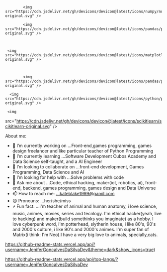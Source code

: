 
            <img src="https://cdn.jsdelivr.net/gh/devicons/devicon@latest/icons/numpy/numpy-original.svg" />

            <img src="https://cdn.jsdelivr.net/gh/devicons/devicon@latest/icons/pandas/pandas-original.svg" />



     <img src="https://cdn.jsdelivr.net/gh/devicons/devicon@latest/icons/matplotlib/matplotlib-original.svg" />



            <img src="https://cdn.jsdelivr.net/gh/devicons/devicon@latest/icons/pandas/pandas-original.svg" />
          
      <img src="https://cdn.jsdelivr.net/gh/devicons/devicon@latest/icons/python/python-original.svg" />

     <img
src="https://cdn.jsdelivr.net/gh/devicons/devicon@latest/icons/scikitlearn/scikitlearn-original.svg" />
          









About me:
- 🔭 I’m currently working on ...Front-end,games programming, games design freelancer and like particular teacher of Python Programming
- 🌱 I’m currently learning ...Software Development Cubos Academy and Data Science self-taught, and a AI Engineer 
- 👯 I’m looking to collaborate on ...front-end development, Games Programming, Data Science and AI
- 🤔 I’m looking for help with ...Solve problems with code
- 💬 Ask me about ...Code, ethical hacking, maker(iot, robotics, ai), front-end, backend, games programming, games design and Data Universe
- 📫 How to reach me: ...kateblake1999@gamil.com
- 😄 Pronouns: ...her/she/miss
- ⚡ Fun fact: ...i'm teacher of animal and human anatomy, i love science, music, animes, movies, series and tecnlogy. I'm ethical hacker(yeah, live to hacking) and maker(build somethinks you imaginate) as a hobby. I love cyberpunk word, i'm potterhead, slytherin house, i like 80's, 90's and 2000's culture, i like 90's and 2000's animes. I'm super fan of Matrix(i think: I'm Neo).I have a very big love to animals, specially,cats.

https://github-readme-stats.vercel.app/api?username=JeniferGoncalvesDaSilvaDev&theme=dark&show_icons=true)

https://github-readme-stats.vercel.app/api/top-langs/?username=JeniferGoncalvesDaSilvaDev
